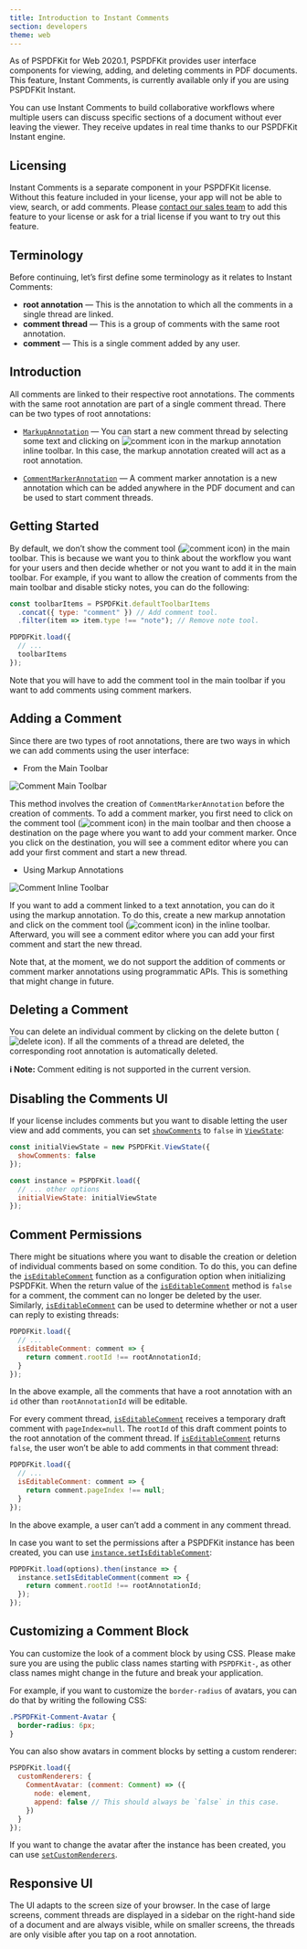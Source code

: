 ```yaml
---
title: Introduction to Instant Comments
section: developers
theme: web
---
```


As of PSPDFKit for Web 2020.1, PSPDFKit provides user interface components for viewing, adding, and deleting comments in PDF documents. This feature, Instant Comments, is currently available only if you are using PSPDFKit Instant.

You can use Instant Comments to build collaborative workflows where multiple users can discuss specific sections of a document without ever leaving the viewer. They receive updates in real time thanks to our PSPDFKit Instant engine.

## Licensing

Instant Comments is a separate component in your PSPDFKit license. Without this feature included in your license, your app will not be able to view, search, or add comments. Please [contact our sales team][] to add this feature to your license or ask for a trial license if you want to try out this feature.

## Terminology

Before continuing, let’s first define some terminology as it relates to Instant Comments:

- **root annotation** — This is the annotation to which all the comments in a single thread are linked.
- **comment thread** — This is a group of comments with the same root annotation.
- **comment** — This is a single comment added by any user.

## Introduction

All comments are linked to their respective root annotations. The comments with the same root annotation are part of a single comment thread. There can be two types of root annotations:

- [`MarkupAnnotation`][] — You can start a new comment thread by selecting some text and clicking on ![comment icon][] in the markup annotation inline toolbar. In this case, the markup annotation created will act as a root annotation.

- [`CommentMarkerAnnotation`][] — A comment marker annotation is a new annotation which can be added anywhere in the PDF document and can be used to start comment threads.

## Getting Started

By default, we don’t show the comment tool (![comment icon][]) in the main toolbar. This is because we want you to think about the workflow you want for your users and then decide whether or not you want to add it in the main toolbar. For example, if you want to allow the creation of comments from the main toolbar and disable sticky notes, you can do the following:

```javascript
const toolbarItems = PSPDFKit.defaultToolbarItems
  .concat({ type: "comment" }) // Add comment tool.
  .filter(item => item.type !== "note"); // Remove note tool.

PDPDFKit.load({
  // ...
  toolbarItems
});
```

Note that you will have to add the comment tool in the main toolbar if you want to add comments using comment markers.

## Adding a Comment

Since there are two types of root annotations, there are two ways in which we can add comments using the user interface:

- From the Main Toolbar

![Comment Main Toolbar][]

This method involves the creation of `CommentMarkerAnnotation` before the creation of comments. To add a comment marker, you first need to click on the comment tool (![comment icon][]) in the main toolbar and then choose a destination on the page where you want to add your comment marker. Once you click on the destination, you will see a comment editor where you can add your first comment and start a new thread.

- Using Markup Annotations

![Comment Inline Toolbar][]

If you want to add a comment linked to a text annotation, you can do it using the markup annotation. To do this, create a new markup annotation and click on the comment tool (![comment icon][]) in the inline toolbar. Afterward, you will see a comment editor where you can add your first comment and start the new thread.

Note that, at the moment, we do not support the addition of comments or comment marker annotations using programmatic APIs. This is something that might change in future.

## Deleting a Comment

You can delete an individual comment by clicking on the delete button (![delete icon][]). If all the comments of a thread are deleted, the corresponding root annotation is automatically deleted.

**ℹ️ Note:** Comment editing is not supported in the current version.

## Disabling the Comments UI

If your license includes comments but you want to disable letting the user view and add comments, you can set [`showComments`][] to `false` in [`ViewState`][]:

```js
const initialViewState = new PSPDFKit.ViewState({
  showComments: false
});

const instance = PSPDFKit.load({
  // ... other options
  initialViewState: initialViewState
});
```

## Comment Permissions

There might be situations where you want to disable the creation or deletion of individual comments based on some condition. To do this, you can define the [`isEditableComment`][] function as a configuration option when initializing PSPDFKit. When the return value of the [`isEditableComment`][] method is `false` for a comment, the comment can no longer be deleted by the user. Similarly, [`isEditableComment`][] can be used to determine whether or not a user can reply to existing threads:

```js
PDPDFKit.load({
  // ...
  isEditableComment: comment => {
    return comment.rootId !== rootAnnotationId;
  }
});
```

In the above example, all the comments that have a root annotation with an `id` other than `rootAnnotationId` will be editable.

For every comment thread, [`isEditableComment`][] receives a temporary draft comment with `pageIndex=null`. The `rootId` of this draft comment points to the root annotation of the comment thread. If [`isEditableComment`][] returns `false`, the user won’t be able to add comments in that comment thread:

```js
PDPDFKit.load({
  // ...
  isEditableComment: comment => {
    return comment.pageIndex !== null;
  }
});
```

In the above example, a user can’t add a comment in any comment thread.

In case you want to set the permissions after a PSPDFKit instance has been created, you can use [`instance.setIsEditableComment`][]:

```js
PDPDFKit.load(options).then(instance => {
  instance.setIsEditableComment(comment => {
    return comment.rootId !== rootAnnotationId;
  });
});
```

## Customizing a Comment Block

You can customize the look of a comment block by using CSS. Please make sure you are using the public class names starting with `PSPDFKit-`, as other class names might change in the future and break your application.

For example, if you want to customize the `border-radius` of avatars, you can do that by writing the following CSS:

```css
.PSPDFKit-Comment-Avatar {
  border-radius: 6px;
}
```

You can also show avatars in comment blocks by setting a custom renderer:

```js
PSPDFKit.load({
  customRenderers: {
    CommentAvatar: (comment: Comment) => ({
      node: element,
      append: false // This should always be `false` in this case.
    })
  }
});
```

If you want to change the avatar after the instance has been created, you can use [`setCustomRenderers`][].

## Responsive UI

The UI adapts to the screen size of your browser. In the case of large screens, comment threads are displayed in a sidebar on the right-hand side of a document and are always visible, while on smaller screens, the threads are only visible after you tap on a root annotation.

[`markupannotation`]: https://pspdfkit.com/api/web/PSPDFKit.Annotations.MarkupAnnotation.html
[`commentmarkerannotation`]: https://pspdfkit.com/api/web/PSPDFKit.Annotations.CommentMarkerAnnotation.html
[contact our sales team]: https://pspdfkit.com/sales/
[`showcomments`]: https://pspdfkit.com/api/web/PSPDFKit.ViewState.html#showComments
[`viewstate`]: https://pspdfkit.com/api/web/PSPDFKit.ViewState.html
[`iseditablecomment`]: https://pspdfkit.com/api/web/PSPDFKit.Configuration.html#isEditableComment
[`instance.setiseditablecomment`]: https://pspdfkit.com/api/web/PSPDFKit.Instance.html#addEventListener
[`setcustomrenderers`]: https://pspdfkit.com/api/web/PSPDFKit.Instance.html#setCustomRenderers
[comment icon]: /images/guides/web/comments/introduction-to-instant-comments/comment-icon.png#img-icon
[comment main toolbar]: /images/guides/web/comments/introduction-to-instant-comments/comment-main-toolbar.png
[comment inline toolbar]: /images/guides/web/comments/introduction-to-instant-comments/comment-inline-toolbar.png
[delete icon]: /images/guides/web/comments/introduction-to-instant-comments/delete-icon.png#img-icon
